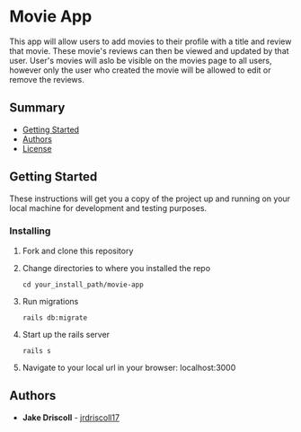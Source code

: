 # Movie App

This app will allow users to add movies to their profile with a title and review that movie. These movie's reviews can then be viewed and updated by that user. User's movies will aslo be visible on the movies page to all users, however only the user who created the movie will be allowed to edit or remove the reviews.

## Summary

- [Getting Started](#getting-started)
- [Authors](#authors)
- [License](#license)

## Getting Started

These instructions will get you a copy of the project up and running on
your local machine for development and testing purposes.

### Installing

1. Fork and clone this repository

2. Change directories to where you installed the repo

   `cd your_install_path/movie-app`

3. Run migrations

   `rails db:migrate`

4. Start up the rails server

   `rails s`

5. Navigate to your local url in your browser: localhost:3000

## Authors

- **Jake Driscoll** -
  [jrdriscoll17](https://github.com/jrdriscoll17)
